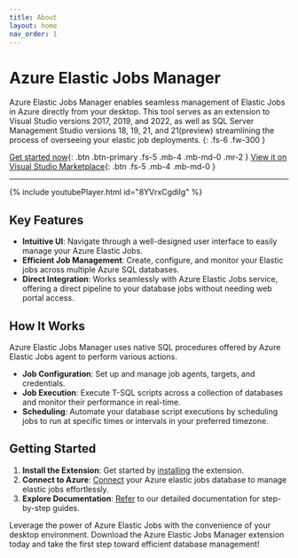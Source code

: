 ```yaml
---
title: About
layout: home
nav_order: 1
---
```


# Azure Elastic Jobs Manager

Azure Elastic Jobs Manager enables seamless management of Elastic Jobs in Azure directly from your desktop. This tool serves as an extension to Visual Studio versions 2017, 2019, and 2022, as well as SQL Server Management Studio versions 18, 19, 21, and 21(preview) streamlining the process of overseeing your elastic job deployments.
{: .fs-6 .fw-300 }

[Get started now](https://elasticjobsmanager.azureops.org/docs/installation.html){: .btn .btn-primary .fs-5 .mb-4 .mb-md-0 .mr-2 }
[View it on Visual Studio Marketplace](https://marketplace.visualstudio.com/items?itemName=AzureOps.elasticjobsmanager1719){: .btn .fs-5 .mb-4 .mb-md-0 }

---

{% include youtubePlayer.html id="8YVrxCgdiIg" %}

## Key Features
- **Intuitive UI**: Navigate through a well-designed user interface to easily manage your Azure Elastic Jobs.
- **Efficient Job Management**: Create, configure, and monitor your Elastic jobs across multiple Azure SQL databases.
- **Direct Integration**: Works seamlessly with Azure Elastic Jobs service, offering a direct pipeline to your database jobs without needing web portal access.

## How It Works
Azure Elastic Jobs Manager uses native SQL procedures offered by Azure Elastic Jobs agent to perform various actions.
- **Job Configuration**: Set up and manage job agents, targets, and credentials.
- **Job Execution**: Execute T-SQL scripts across a collection of databases and monitor their performance in real-time.
- **Scheduling**: Automate your database script executions by scheduling jobs to run at specific times or intervals in your preferred timezone.

## Getting Started
1. **Install the Extension**: Get started by [installing](https://elasticjobsmanager.azureops.org/docs/installation.html)  the extension.
2. **Connect to Azure**: [Connect](https://elasticjobsmanager.azureops.org/docs/features/authentication.html) your Azure elastic jobs database to manage elastic jobs effortlessly.
3. **Explore Documentation**: [Refer](https://elasticjobsmanager.azureops.org/docs/features) to our detailed documentation for step-by-step guides.

Leverage the power of Azure Elastic Jobs with the convenience of your desktop environment. Download the Azure Elastic Jobs Manager extension today and take the first step toward efficient database management!
